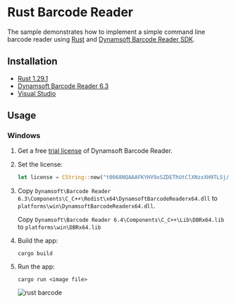 # Rust Barcode Reader
The sample demonstrates how to implement a simple command line barcode reader using [Rust](https://www.rust-lang.org/en-US/) and [Dynamsoft Barcode Reader SDK](https://www.dynamsoft.com/Products/Dynamic-Barcode-Reader.aspx).

## Installation
* [Rust 1.29.1](https://www.rust-lang.org/en-US/install.html)
* [Dynamsoft Barcode Reader 6.3](https://www.dynamsoft.com/Downloads/Dynamic-Barcode-Reader-Download.aspx)
* [Visual Studio](https://visualstudio.microsoft.com/downloads/)

## Usage
### Windows
1. Get a free [trial license](https://www.dynamsoft.com/CustomerPortal/Portal/Triallicense.aspx) of Dynamsoft Barcode Reader.

2. Set the license:

    ```rust
    let license = CString::new("t0068NQAAAFKYHV9xSZDEThUtClXNzxXH9TLSj/vYcY8mSKa0RxaGw3qNynyAMJ9Ib8UPxzFsbAMIugqPO313BvfiOdmZFTY=").unwrap();
    ```

3. Copy `Dynamsoft\Barcode Reader 6.3\Components\C_C++\Redist\x64\DynamsoftBarcodeReaderx64.dll` to `platforms\win\DynamsoftBarcodeReaderx64.dll`. 

    Copy `Dynamsoft\Barcode Reader 6.4\Components\C_C++\Lib\DBRx64.lib` to `platforms\win\DBRx64.lib`

4. Build the app:

    ```
    cargo build 
    ```

5. Run the app:

    ```
    cargo run <image file>
    ```

    ![rust barcode](https://www.codepool.biz/wp-content/uploads/2018/10/rust-barcode.PNG)